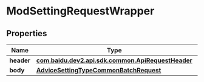

# ModSettingRequestWrapper


## Properties

Name | Type | Description | Notes
------------ | ------------- | ------------- | -------------
**header** | [**com.baidu.dev2.api.sdk.common.ApiRequestHeader**](com.baidu.dev2.api.sdk.common.ApiRequestHeader.md) |  |  [optional]
**body** | [**AdviceSettingTypeCommonBatchRequest**](AdviceSettingTypeCommonBatchRequest.md) |  |  [optional]



